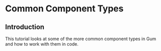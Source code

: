 # Common Component Types

## Introduction

This tutorial looks at some of the more common component types in Gum and how to work with them in code.
